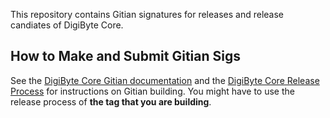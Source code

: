 This repository contains Gitian signatures for releases and release candiates of DigiByte Core.

## How to Make and Submit Gitian Sigs

See the [DigiByte Core Gitian documentation](https://github.com/digibyte/docs/blob/master/gitian-building.md)
and the [DigiByte Core Release Process](https://github.com/digibyte/digibyte/blob/master/doc/release-process.md)
for instructions on Gitian building. You might have to use the release process of **the tag that you are building**.